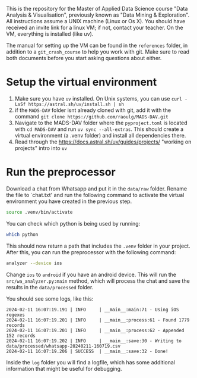 This is the repository for the Master of Applied Data Science course "Data Analysis & Visualisation", previously known as "Data Mining & Exploration". All instructions assume a UNIX machine (Linux or Os X). You should have received an invite link for a linux VM; if not, contact your teacher. On the VM, everything is installed (like uv).

The manual for setting up the VM can be found in the `references` folder, in addition to a `git_crash_course` to help you work with git. Make sure to read both documents before you start asking questions about either.

# Setup the virtual environment
1. Make sure you have `uv` installed. On Unix systems, you can use `curl -LsSf https://astral.sh/uv/install.sh | sh`
2. if the `MADS-DAV` folder isnt already cloned with git, add it with the command `git clone https://github.com/raoulg/MADS-DAV.git`
3. Navigate to the MADS-DAV folder where the `pyproject.toml` is located with `cd MADS-DAV` and run `uv sync --all-extras`. This should create a virtual environment (a .venv folder) and install all dependencies there.
4. Read through the https://docs.astral.sh/uv/guides/projects/ "working on projects" intro into `uv`

# Run the preprocessor
Download a chat from Whatsapp and put it in the `data/raw` folder. Rename the file to `chat.txt' and run the following command to activate the virtual environment you have created in the previous step.

```bash
source .venv/bin/activate
```

You can check which python is being used by running:
```bash
which python
```

This should now return a path that includes the `.venv` folder in your project.
After this, you can run the preprocessor with the following command:

```bash
analyzer --device ios
```
Change `ios` to `android` if you have an android device.
This will run the `src/wa_analyzer.py:main` method, which will process the chat and save the results in the `data/processed` folder.

You should see some logs, like this:
```
2024-02-11 16:07:19.191 | INFO     | __main__:main:71 - Using iOS regexes
2024-02-11 16:07:19.201 | INFO     | __main__:process:61 - Found 1779 records
2024-02-11 16:07:19.201 | INFO     | __main__:process:62 - Appended 152 records
2024-02-11 16:07:19.202 | INFO     | __main__:save:30 - Writing to data/processed/whatsapp-20240211-160719.csv
2024-02-11 16:07:19.206 | SUCCESS  | __main__:save:32 - Done!
```

Inside the `log` folder you will find a logfile, which has some additional information that might be useful for debugging.

